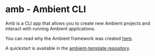 # amb - Ambient CLI

Amb is a CLI app that allows you to create new Ambient projects and interact with running Ambient applications.

You can read why the Ambient framework was created [here](https://github.com/ambientkit/ambient#what-is-it).

A quickstart is available in the [ambient-template repository](https://github.com/ambientkit/ambient-template).